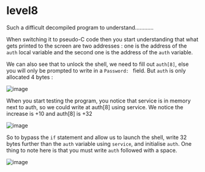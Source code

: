 # level8

Such a difficult decompiled program to understand............

When switching it to pseudo-C code then you start understanding that what gets printed to the screen are two addresses : one is the address of the `auth` local variable and the second one is the address of the `auth` variable.

We can also see that to unlock the shell, we need to fill out `auth[8]`, else you will only be prompted to write in a `Password: ` field. But `auth` is only allocated 4 bytes : 

![image](https://github.com/chmadran/rainfall_42/assets/113340699/394a3a39-5a40-4d90-86d8-c91f072077a7)

When you start testing the program, you notice that service is in memory next to auth, so we could write at auth[8] using service. We notice the increase is +10 and auth[8] is +32 

![image](https://github.com/chmadran/rainfall_42/assets/113340699/11e8d499-08c7-429a-99b3-058d9078414c)

So to bypass the `if` statement and allow us to launch the shell, write 32 bytes further than the `auth` variable using `service`, and initialise `auth`. One thing to note here is that you must write `auth` followed with a space.

![image](https://github.com/chmadran/rainfall_42/assets/113340699/e9f3cf16-8d19-403d-84ee-e8a2c01fc41a)



